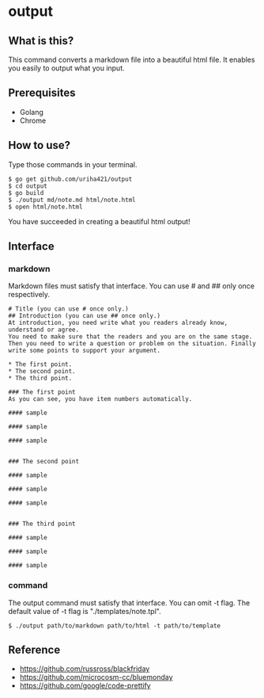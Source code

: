 # output

## What is this?
This command converts a markdown file into a beautiful html file. It enables you easily to output what you input.

## Prerequisites
* Golang
* Chrome

## How to use?
Type those commands in your terminal.

```
$ go get github.com/uriha421/output
$ cd output
$ go build
$ ./output md/note.md html/note.html
$ open html/note.html
```
You have succeeded in creating a beautiful html output!

## Interface
### markdown

Markdown files must satisfy that interface.
You can use # and ## only once respectively.

```
# Title (you can use # once only.)
## Introduction (you can use ## once only.)
At introduction, you need write what you readers already know, understand or agree.
You need to make sure that the readers and you are on the same stage.
Then you need to write a question or problem on the situation. Finally write some points to support your argument.

* The first point.
* The second point.
* The third point.

### The first point
As you can see, you have item numbers automatically.

#### sample

#### sample

#### sample


### The second point

#### sample

#### sample

#### sample


### The third point

#### sample

#### sample

#### sample
```

### command

The output command must satisfy that interface.
You can omit -t flag. The default value of -t flag is "./templates/note.tpl".

```
$ ./output path/to/markdown path/to/html -t path/to/template
```

## Reference
* https://github.com/russross/blackfriday
* https://github.com/microcosm-cc/bluemonday
* https://github.com/google/code-prettify
